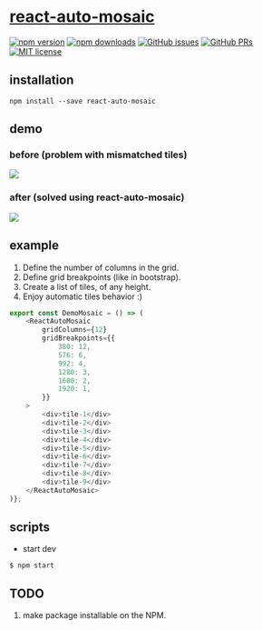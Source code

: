 # [react-auto-mosaic](https://github.com/rootsher/react-auto-mosaic)

[![npm version](https://img.shields.io/npm/v/react-auto-mosaic.svg)](https://www.npmjs.com/package/react-auto-mosaic)
[![npm downloads](https://img.shields.io/npm/dm/react-auto-mosaic.svg)](https://www.npmjs.com/package/react-auto-mosaic)
[![GitHub issues](https://img.shields.io/github/issues/rootsher/react-auto-mosaic.svg)](https://github.com/rootsher/react-auto-mosaic/issues)
[![GitHub PRs](https://img.shields.io/github/issues-pr/rootsher/react-auto-mosaic.svg)](https://github.com/rootsher/react-auto-mosaic/pulls)
[![MIT license](https://img.shields.io/npm/l/react-auto-mosaic.svg)](https://opensource.org/licenses/MIT)

## installation

```shell script
npm install --save react-auto-mosaic
```

## demo

### before (problem with mismatched tiles)

<img src="https://raw.githubusercontent.com/rootsher/react-auto-mosaic/master/docs/assets/img/demo-before.gif">

### after (solved using react-auto-mosaic)

<img src="https://raw.githubusercontent.com/rootsher/react-auto-mosaic/master/docs/assets/img/demo-after.gif">

## example

1. Define the number of columns in the grid.
2. Define grid breakpoints (like in bootstrap).
3. Create a list of tiles, of any height.
4. Enjoy automatic tiles behavior :)

```ts
export const DemoMosaic = () => (
    <ReactAutoMosaic
        gridColumns={12}
        gridBreakpoints={{
            380: 12,
            576: 6,
            992: 4,
            1280: 3,
            1600: 2,
            1920: 1,
        }}
    >
        <div>tile-1</div>
        <div>tile-2</div>
        <div>tile-3</div>
        <div>tile-4</div>
        <div>tile-5</div>
        <div>tile-6</div>
        <div>tile-7</div>
        <div>tile-8</div>
        <div>tile-9</div>
    </ReactAutoMosaic>
)};

```

## scripts

-   start dev

```shell script
$ npm start
```

## TODO

1. make package installable on the NPM.
